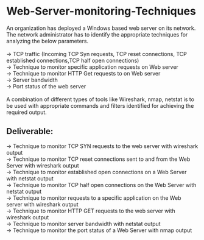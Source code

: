 # Web-Server-monitoring-Techniques<br/>
An organization has deployed a Windows based web server on its network. The network administrator has to identify the appropriate techniques for analyzing the below parameters.<br/><br/>
-> TCP traffic (Incoming TCP Syn requests, TCP reset connections, TCP established connections,TCP half open connections)<br/>
-> Technique to monitor specific application requests on Web server<br/>
-> Technique to monitor HTTP Get requests to on Web server<br/>
-> Server bandwidth<br/>
-> Port status of the web server<br/><br/>
A combination of different types of tools like Wireshark, nmap, netstat is to be used with appropriate commands and filters identified for achieving the required output.<br/>
<H2>Deliverable:</H2>
-> Technique to monitor TCP SYN requests to the web server with wireshark output</br>
-> Technique to monitor TCP reset connections sent to and from the Web Server with wireshark output</br>
-> Technique to monitor established open connections on a Web Server with netstat output</br>
-> Technique to monitor TCP half open connections on the Web Server with netstat output</br>
-> Technique to monitor requests to a specific application on the Web server with wireshark output</br>
-> Technique to monitor HTTP GET requests to the web server with wireshark output</br>
-> Technique to monitor server bandwidth with netstat output</br>
-> Technique to monitor the port status of a Web Server with nmap output</br>
